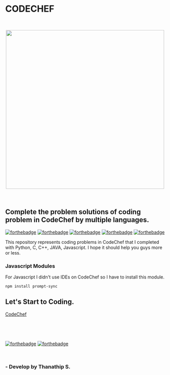 # CODECHEF
<p>&nbsp;</p>
<p align="center">
  <img width="500" src="https://user-images.githubusercontent.com/78087668/115964569-57dc8000-a54f-11eb-9f33-3ef70afbf133.png">
</p>
<p>&nbsp;</p>


## Complete the problem solutions of coding problem in CodeChef by multiple languages.

[![forthebadge](https://forthebadge.com/images/badges/made-with-python.svg)](https://forthebadge.com)
[![forthebadge](https://forthebadge.com/images/badges/made-with-c.svg)](https://forthebadge.com)
[![forthebadge](https://forthebadge.com/images/badges/made-with-c-plus-plus.svg)](https://forthebadge.com)
[![forthebadge](https://forthebadge.com/images/badges/made-with-javascript.svg)](https://forthebadge.com)
[![forthebadge](https://forthebadge.com/images/badges/made-with-java.svg)](https://forthebadge.com)

This repository represents coding problems in CodeChef that I completed with Python, C, C++, JAVA, Javascript. I hope it should help you guys more or less.

### Javascript Modules
For Javascript I didn't use IDEs on CodeChef so I have to install this module.
```
npm install prompt-sync
```
## Let's Start to Coding.
[CodeChef](https://www.codechef.com)

<p>&nbsp;</p>
<p>&nbsp;</p>

[![forthebadge](https://forthebadge.com/images/badges/ctrl-c-ctrl-v.svg)](https://forthebadge.com)
[![forthebadge](https://forthebadge.com/images/badges/powered-by-netflix.svg)](https://forthebadge.com)

<p>&nbsp;</p>

### - Develop by Thanathip S.
